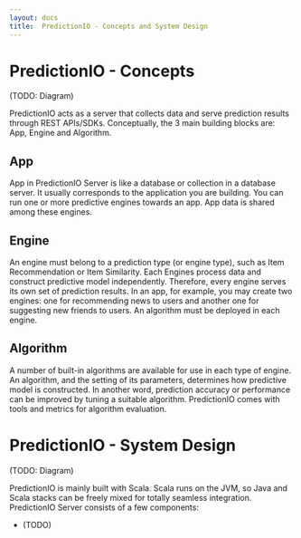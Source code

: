 ```yaml
---
layout: docs
title:  PredictionIO - Concepts and System Design
---
```


# PredictionIO - Concepts

(TODO: Diagram)

PredictionIO acts as a server that collects data and serve prediction results through REST APIs/SDKs. Conceptually, the 3 main building blocks are: App, Engine and Algorithm.

## App

App in PredictionIO Server is like a database or collection in a database server. It usually corresponds to the application you are building. You can run one or more predictive engines towards an app. App data is shared among these engines.

## Engine

An engine must belong to a prediction type (or engine type), such as Item Recommendation or Item Similarity. Each Engines process data and construct predictive model independently. Therefore, every engine serves its own set of prediction results. In an app, for example, you may create two engines: one for recommending news to users and another one for suggesting new friends to users. An algorithm must be deployed in each engine.

## Algorithm

A number of built-in algorithms are available for use in each type of engine. An algorithm, and the setting of its parameters, determines how predictive model is constructed. In another word, prediction accuracy or performance can be improved by tuning a suitable algorithm. PredictionIO comes with tools and metrics for algorithm evaluation.


# PredictionIO - System Design

(TODO: Diagram)

PredictionIO is mainly built with Scala. Scala runs on the JVM, so Java and Scala stacks can be freely mixed for totally seamless integration. PredictionIO Server consists of a few components:

* (TODO)